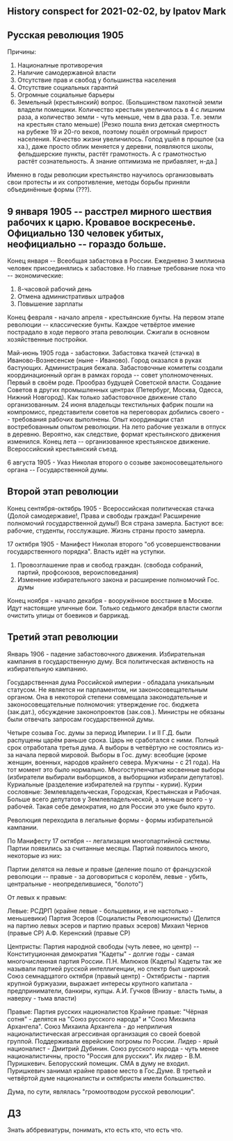 ## History conspect for 2021-02-02, by Ipatov Mark

## Русская революция 1905

Причины:
1. Националные противоречия
2. Наличие самодержавной власти
3. Отсутствие прав и свобод у большинства населения
4. Отсутствие социальных гарантий
5. Огромные социальные барьеры
6. Земельный (крестьянский) вопрос. (Большинством пахотной земли владели помещики. Количество крестьян увеличилось в 4 с лишним раза, а количество земли - чуть меньше, чем в два раза. Т.е. земли на крестьян стало меньше)
[Резко пошла вниз детская смертность на рубеже 19 и 20-го веков, поэтому пошёл огромный прирост населения. Качество жизни увеличилось. Голод ушёл в прошлое (ха ха.), даже просто облик меняется у деревни, появляются школы, фельдшерские пункты, растёт грамотность. А с грамотностью растёт сознательность. А знание оптимизма не прибавляет, н-да.]

Именно в годы революции крестьянство научилось организовывать свои протесты и их сопротивление, методы борьбы приняли объединённые формы (???).

## 9 января 1905 -- расстрел мирного шествия рабочих к царю. Кровавое воскресенье. Официально 130 человек убитых, неофициально -- гораздо больше. 
Конец января -- Всеобщая забастовка в России. Ежедневно 3 миллиона человек присоединялись к забастовке.
Но главные требование пока что -- экономические:
1. 8-часовой рабочий день
2. Отмена административых штрафов
3. Повышение зарплаты

Конец февраля - начало апреля - крестьянские бунты. На первом этапе революции -- классические бунты. Каждое четвёртое имение пострадало в ходе первого этапа революции. Сжигали в основном хозяйственные постройки. 

Май-июнь 1905 года - забастовки. Забастовка ткачей (стачка) в Иваново-Вознесенске (ныне - Иваново). Город оказался в руках бастующих. Администрация бежала. Забастовочные комитеты создали координационный орган в рамках города -- совет уполномоченных. Первый в своём роде. Прообраз будущей Советской власти. Создание Советов в других промышленных центрах (Петербург, Москва, Одесса, Нижний Новгород). Как только забастовочное движение стало организованным.
24 июня владельцы текстильных фабрик пошли на компромисс, представители советов на переговорах добились своего -- требования рабочих выполнены. 
Опыт координации стал востребованным опытом революции. 
На лето рабочие уезжали в отпуск в деревню. Вероятно, как следствие, формат крестьянского движения изменился.
Конец лета -- организованное крестьянское движение. Всероссийский крестьянский съезд.

6 августа 1905 - Указ Николая второго о созыве законосовещательного органа -- Государственной думы. 

## Второй этап революции

Конец сентября-октябрь 1905 - Всероссийская политическая стачка (Долой самодержавие!, Права и свободы граждан! Расширение полномочий государственной думы!)
Вся страна замерла. Бастуют все: рабочие, студенты, госслужащие. Жизнь страны просто замерла. 

17 октября 1905 - Манифест Николая второго "об усовершенствовании государственного порядка". Власть идёт на уступки.
1. Провозглашение прав и свобод граждан. (свобода собраний, партий, профсоюзов, вероисповедания)
2. Изменение избирательного закона и расширение полномочий Гос. думы

Конец ноября - начало декабря - вооружённое восстание в Москве. Идут настоящие уличные бои. Только седьмого декабря власти смогли очистить улицы от боевиков и баррикад. 

## Третий этап революции

Январь 1906 - падение забастовочного движения. Избирательная кампания в государственную думу. Вся политическая активность на избирательную кампанию.

Государственная дума Российской империи - обладала уникальным статусом. Не является ни парламентом, ни законосовещательным органом. Она в некоторой степени совмещала законодательные и законосовещательные полномочия: утверждение гос. бюджета (зак.дат.), обсуждение законопроектов (зак.сов.).
Министры не обязаны были отвечать запросам государственной думы. 

Четыре созыва Гос. думы за период Империи.
I и II Г.Д. были распущены царём раньше срока. Царь не сработался с ними. Полный срок отработала третья дума. А выборы в четвёртую не состоялись из-за начала первой мировой.
Выборы в Гос. думу: всеобщие (кроме женщин, военных, народов крайнего севера. Мужчины - с 21 года). На тот момент это было нормально. Многоступенчатые косвенные выборы (избиратели выбирали выборщиков, а выборщики избирали депутатов). Куриальные (разделение избирателей на группы - курии). Курии сословные:
Землевладельческая, Городская, Крестьянская и Рабочая. Больше всего депутатов у Землевладельческой, а меньше всего - у рабочей. Такая себе демократия, но для России это уже было круто. 

Революция переходила в легальные формы - формы избирательной кампании.

По Манифесту 17 октября -- легализация многопартийной системы. Партии появились за считанные месяцы. Партий появилось много, некоторые из них:

Партии делятся на левые и правые (деление пошло от французской революции -- правые - за договориться с королём, левые - убить, центральные - неопределившиеся, "болото")

От левых к правым:

Левые:
РСДРП (крайне левые - большевики, и не настолько - меньшевики)
Партия Эсеров (Социалисты Революционисты) (Делится на партию левых эсеров и партию правых эсеров)
Михаил Чернов (правые СР)
А.Ф. Керенский (правые СР)

Центристы:
Партия народной свободы (чуть левее, но центр) -- Конституционная демократия "Кадеты" - долгие годы - самая многочисленная партия России.
П.Н. Милюков (Кадеты)
Кадеты так же называли партией русской интеллигенции, но спектр был широкий.
Союз семнадцатого октября (правый центр) - Октябристы - партия крупной буржуазии, выражает интересы крупного капитала - предприниматели, банкиры, купцы. 
А.И. Гучков (Внизу - власть тьмы, а наверху - тьма власти)

Правые:
Партия русских националистов
Крайние правые:
"Чёрная сотня" - делятся на "Союз русского народа" и "Союз Михаила Архангела". 
Союз Михаила Архангела - до неприличия националистическая агрессивная организация со своей боевой группой. Поддерживали еврейские погромы по России. Лидер - ярый националист - Дмитрий Дубинин.
Союз русского народа - чуть менее националистичны, просто "Россия для русских". Их лидер - В.М. Пуришкевич. Белорусский помещик. 
СМА в думу не входил.
Пуришкевич занимал крайне правое место в Гос.Думе.
В третьей и четвёртой думе националисты и октябристы имели большинство. 

Дума, по сути, являлась "громоотводом русской революции".

## ДЗ

Знать аббревиатуры, понимать, кто есть кто, что есть что.
